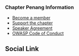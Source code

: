 ### Chapter Penang Information
* [Become a member](https://owasp.org/membership/)
* [Support the chapter](https://owasp.org/donate/)
* [Speaker Agreement](https://owasp.org/www-policy/legal/speaker-agreement)
* [OWASP Code of Conduct](https://owasp.org/www-policy/operational/code-of-conduct)

## Social Link
